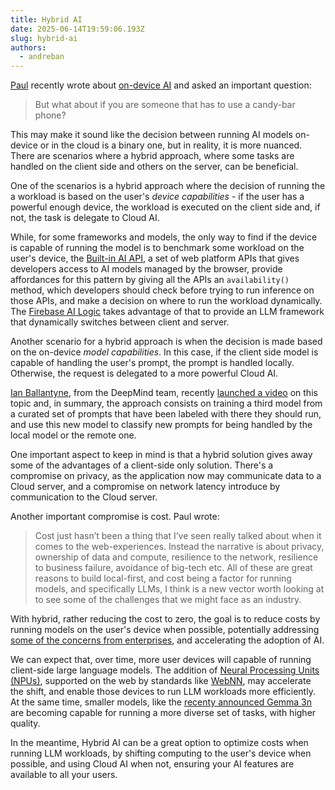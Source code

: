 ```yaml
---
title: Hybrid AI
date: 2025-06-14T19:59:06.193Z
slug: hybrid-ai
authors:
  - andreban
---
```


[Paul][2] recently wrote about [on-device AI][1] and asked an important question:

> But what about if you are someone that has to use a candy-bar phone?

This may make it sound like the decision between running AI models on-device or in the cloud is a binary one, but in reality, it is more nuanced. There are scenarios where a hybrid approach, where some tasks are handled on the client side and others on the server, can be beneficial.

One of the scenarios is a hybrid approach where the decision of running the a workload is based on the user's *device capabilities* - if the user has a powerful enough device, the workload is executed on the client side and, if not, the task is delegate to Cloud AI.

While, for some frameworks and models, the only way to find if the device is capable of running the model is to benchmark some workload on the user's device, the [Built-in AI API][3], a set of web platform APIs that gives developers access to AI models managed by the browser, provide affordances for this pattern by giving all the APIs an `availability()` method, which developers should check before trying to run inference on those APIs, and make a decision on where to run the workload dynamically. The [Firebase AI Logic][4] takes advantage of that to provide an LLM framework that dynamically switches between client and server.

Another scenario for a hybrid approach is when the decision is made based on the on-device *model capabilities*. In this case, if the client side model is capable of handling the user's prompt, the prompt is handled locally. Otherwise, the request is delegated to a more powerful Cloud AI.

[Ian Ballantyne][6], from the DeepMind team, recently [launched a video][5] on this topic and, in summary, the approach consists on training a third model from a curated set of prompts that have been labeled with there they should run, and use this new model to classify new prompts for being handled by the local model or the remote one.

One important aspect to keep in mind is that a hybrid solution gives away some of the advantages of a client-side only solution. There's a compromise on privacy, as the application now may communicate data to a Cloud server, and a compromise on network latency introduce by communication to the Cloud server.

Another important compromise is cost. Paul wrote:

> Cost just hasn’t been a thing that I’ve seen really talked about when it comes to the web-experiences. Instead the narrative is about privacy, ownership of data and compute, resilience to the network, resilience to business failure, avoidance of big-tech etc. All of these are great reasons to build local-first, and cost being a factor for running models, and specifically LLMs, I think is a new vector worth looking at to see some of the challenges that we might face as an industry.

With hybrid, rather reducing the cost to zero, the goal is to reduce costs by running models on the user's device when possible, potentially addressing [some of the concerns from enterprises][11], and accelerating the adoption of AI.

We can expect that, over time, more user devices will capable of running client-side large language models. The addition of [Neural Processing Units (NPUs)][8], supported on the web by standards like [WebNN][9], may accelerate the shift, and enable those devices to run LLM workloads more efficiently. At the same time, smaller models, like the [recenty announced Gemma 3n][10] are becoming capable for running a more diverse set of tasks, with higher quality.

In the meantime, Hybrid AI can be a great option to optimize costs when running LLM workloads, by shifting computing to the user's device when possible, and using Cloud AI when not, ensuring your AI features are available to all your users.

[1]: /on-device/
[2]: /authors/paulkinlana
[3]: https://developer.chrome.com/docs/ai/built-in-apis
[4]: https://firebase.blog/posts/2025/06/hybrid-inference-firebase-ai-logic
[5]: https://www.youtube.com/watch?v=PvKEHPbZ4-Y
[6]: https://www.linkedin.com/in/ianballantyne/
[7]: https://ai.google.dev/edge/mediapipe/solutions/text/text_classifier
[8]: https://en.wikipedia.org/wiki/Neural_processing_unit
[9]: https://www.w3.org/TR/webnn/
[10]: https://deepmind.google/models/gemma/gemma-3n/
[11]: https://www.theregister.com/2025/06/13/cloud_costs_ai_inferencing/
